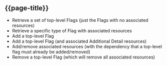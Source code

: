 ## {{page-title}}

- Retrieve a set of top-level Flags (just the Flags with no associated resources)
- Retrieve a specific type of Flag with associated resources
- Add a top-level Flag
- Add a top-level Flag (and associated Additional Detail resources)
- Add/remove associated resources (with the dependency that a top-level flag must already be added/removed)
- Remove a top-level Flag (which will remove all associated resources)